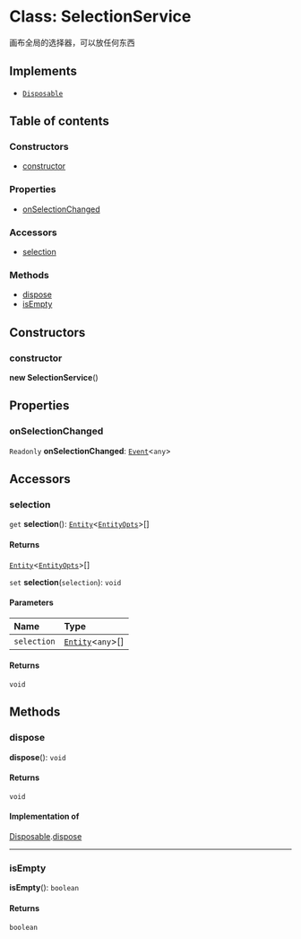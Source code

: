 # Class: SelectionService

画布全局的选择器，可以放任何东西

## Implements

* [`Disposable`](/en/auto-docs/fixed-layout-editor/interfaces/Disposable-1.md)

## Table of contents

### Constructors

* [constructor](/en/auto-docs/fixed-layout-editor/classes/SelectionService.md#constructor)

### Properties

* [onSelectionChanged](/en/auto-docs/fixed-layout-editor/classes/SelectionService.md#onselectionchanged)

### Accessors

* [selection](/en/auto-docs/fixed-layout-editor/classes/SelectionService.md#selection)

### Methods

* [dispose](/en/auto-docs/fixed-layout-editor/classes/SelectionService.md#dispose)
* [isEmpty](/en/auto-docs/fixed-layout-editor/classes/SelectionService.md#isempty)

## Constructors

### constructor

**new SelectionService**()

## Properties

### onSelectionChanged

`Readonly` **onSelectionChanged**: [`Event`](/en/auto-docs/fixed-layout-editor/interfaces/Event-1.md)<`any`>

## Accessors

### selection

`get` **selection**(): [`Entity`](/en/auto-docs/fixed-layout-editor/classes/Entity-1.md)<[`EntityOpts`](/en/auto-docs/fixed-layout-editor/interfaces/EntityOpts.md)>\[]

#### Returns

[`Entity`](/en/auto-docs/fixed-layout-editor/classes/Entity-1.md)<[`EntityOpts`](/en/auto-docs/fixed-layout-editor/interfaces/EntityOpts.md)>\[]

`set` **selection**(`selection`): `void`

#### Parameters

| Name | Type |
| :------ | :------ |
| `selection` | [`Entity`](/en/auto-docs/fixed-layout-editor/classes/Entity-1.md)<`any`>\[] |

#### Returns

`void`

## Methods

### dispose

**dispose**(): `void`

#### Returns

`void`

#### Implementation of

[Disposable](/en/auto-docs/fixed-layout-editor/interfaces/Disposable-1.md).[dispose](/en/auto-docs/fixed-layout-editor/interfaces/Disposable-1.md#dispose)

***

### isEmpty

**isEmpty**(): `boolean`

#### Returns

`boolean`
